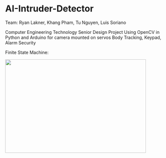 # AI-Intruder-Detector

Team: Ryan Lakner, Khang Pham, Tu Nguyen, Luis Soriano

Computer Engineering Technology Senior Design Project 
Using OpenCV in Python and Arduino for camera mounted on servos 
Body Tracking, Keypad, Alarm Security

Finite State Machine:

<img src="https://user-images.githubusercontent.com/95839458/201249561-3599adbb-eae2-454f-bff1-60e64829ff81.png" width="450" height="300" />
